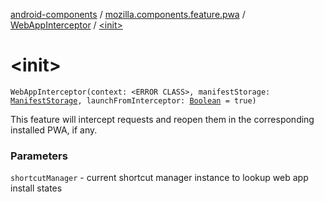 [android-components](../../index.md) / [mozilla.components.feature.pwa](../index.md) / [WebAppInterceptor](index.md) / [&lt;init&gt;](./-init-.md)

# &lt;init&gt;

`WebAppInterceptor(context: <ERROR CLASS>, manifestStorage: `[`ManifestStorage`](../-manifest-storage/index.md)`, launchFromInterceptor: `[`Boolean`](https://kotlinlang.org/api/latest/jvm/stdlib/kotlin/-boolean/index.html)` = true)`

This feature will intercept requests and reopen them in the corresponding installed PWA, if any.

### Parameters

`shortcutManager` - current shortcut manager instance to lookup web app install states